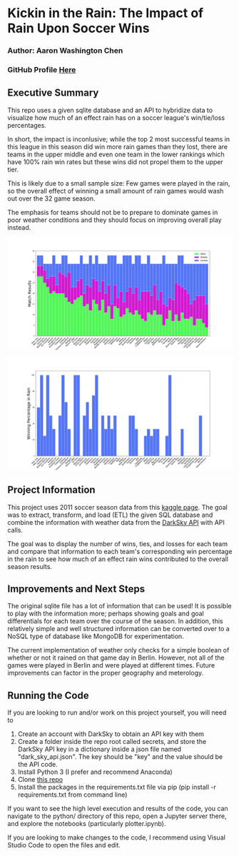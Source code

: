 
# Kickin in the Rain: The Impact of Rain Upon Soccer Wins
### Author: Aaron Washington Chen
### GitHub Profile [Here](https://github.com/AaronWChen)

## Executive Summary

This repo uses a given sqlite database and an API to hybridize data to visualize how much of an effect rain has on a soccer league's win/tie/loss percentages.

In short, the impact is inconlusive; while the top 2 most successful teams in this league in this season did win more rain games than they lost, there are teams in the upper middle and even one team in the lower rankings which have 100% rain win rates but these wins did not propel them to the upper tier.

This is likely due to a small sample size: Few games were played in the rain, so the overall effect of winning a small amount of rain games would wash out over the 32 game season.

The emphasis for teams should not be to prepare to dominate games in poor weather conditions and they should focus on improving overall play instead.

![Overall Season Results for Each Team in the 2011 Season](https://github.com/AaronWChen/Kickin-in-the-Rain/blob/master/plots/2011_season_wins_draws_losses_summary.png)

![Rain Win Percentage for Each Team in the 2011 Season](https://github.com/AaronWChen/Kickin-in-the-Rain/blob/master/plots/2011_season_rain_win_percentage_summary.png)


## Project Information

This project uses 2011 soccer season data from this [kaggle page](https://www.kaggle.com/laudanum/footballdelphi). The goal was to extract, transform, and load (ETL) the given SQL database and combine the information with weather data from the [DarkSky API](https://darksky.net/dev) with API calls. 

The goal was to display the number of wins, ties, and losses for each team and compare that information to each team's corresponding win percentage in the rain to see how much of an effect rain wins contributed to the overall season results.


## Improvements and Next Steps
The original sqlite file has a lot of information that can be used! It is possible to play with the information more; perhaps showing goals and goal differentials for each team over the course of the season. In addition, this relatively simple and well structured information can be converted over to a NoSQL type of database like MongoDB for experimentation.

The current implementation of weather only checks for a simple boolean of whether or not it rained on that game day in Berlin. However, not all of the games were played in Berlin and were played at different times. Future improvements can factor in the proper geography and meterology.


## Running the Code
If you are looking to run and/or work on this project yourself, you will need to 
1. Create an account with DarkSky to obtain an API key with them
2. Create a folder inside the repo root called secrets, and store the DarkSky API key in a dictionary inside a json file named "dark_sky_api.json". The key should be "key" and the value should be the API code.
3. Install Python 3 (I prefer and recommend Anaconda)
4. Clone [this repo](https://github.com/AaronWChen/Kickin-in-the-Rain)
5. Install the packages in the requirements.txt file via pip (pip install -r requirements.txt from command line)

If you want to see the high level execution and results of the code, you can navigate to the python/ directory of this repo, open a Jupyter server there, and explore the notebooks (particularly plotter.ipynb).

If you are looking to make changes to the code, I recommend using Visual Studio Code to open the files and edit.
